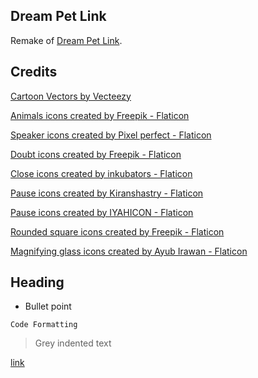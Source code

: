 ## Dream Pet Link


Remake of [Dream Pet Link](https://www.crazygames.com/game/dream-pet-link).


## Credits


[Cartoon Vectors by Vecteezy](https://www.vecteezy.com/free-vector/cartoon)

[Animals icons created by Freepik - Flaticon](https://www.flaticon.com/free-icons/animals)

[Speaker icons created by Pixel perfect - Flaticon](https://www.flaticon.com/free-icons/speaker)

[Doubt icons created by Freepik - Flaticon](https://www.flaticon.com/free-icons/doubt)

[Close icons created by inkubators - Flaticon](https://www.flaticon.com/free-icons/close)

[Pause icons created by Kiranshastry - Flaticon](https://www.flaticon.com/free-icons/pause)

[Pause icons created by IYAHICON - Flaticon](https://www.flaticon.com/free-icons/pause)

[Rounded square icons created by Freepik - Flaticon](https://www.flaticon.com/free-icons/rounded-square)

[Magnifying glass icons created by Ayub Irawan - Flaticon](https://www.flaticon.com/free-icons/magnifying-glass)


## Heading


- Bullet point

`Code Formatting`

> Grey indented text

[link](www.google.com)
